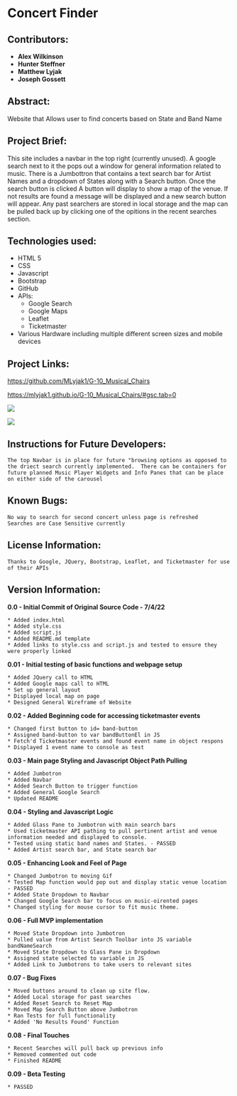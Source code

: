 # Concert Finder

## Contributors:

* **Alex Wilkinson**
* **Hunter Steffner**
* **Matthew Lyjak**
* **Joseph Gossett**

## Abstract:

Website that Allows user to find concerts based on State and Band Name

## Project Brief:

This site includes a navbar in the top right (currently unused).  A google search next to it the pops out a window for general information related to music.  There is a Jumbottron that contains a text search bar for Artist Names and a dropdown of States along with a Search button.  Once the search button is clicked A button will display to show a map of the venue.  If not results are found a message will be displayed and a new search button will appear.  Any past searchers are stored in local storage and the map can be pulled back up by clicking one of the opitions in the recent searches section.

## Technologies used:

* HTML 5
* CSS
* Javascript
* Bootstrap
* GitHub
* APIs:
    * Google Search
    * Google Maps
    * Leaflet
    * Ticketmaster
* Various Hardware including multiple different screen sizes and mobile devices

## Project Links:

https://github.com/MLyjak1/G-10_Musical_Chairs

https://mlyjak1.github.io/G-10_Musical_Chairs/#gsc.tab=0


![](Presentation/G-10%20Screenshot%20Map.png)

![](Presentation/G-10%20Screenshot%20Main.png)


## Instructions for Future Developers:

    The top Navbar is in place for future "browsing options as opposed to the driect search currently implemented.  There can be containers for future planned Music Player Widgets and Info Panes that can be place on either side of the carousel 

## Known Bugs:

    No way to search for second concert unless page is refreshed
    Searches are Case Sensitive currently


## License Information:

    Thanks to Google, JQuery, Bootstrap, Leaflet, and Ticketmaster for use of their APIs


## Version Information:

**0.0 - Initial Commit of Original Source Code - 7/4/22**

    * Added index.html
    * Added style.css
    * Added script.js
    * Added README.md template
    * Added links to style.css and script.js and tested to ensure they were properly linked

**0.01 - Initial testing of basic functions and webpage setup**
    
    * Added JQuery call to HTML
    * Added Google maps call to HTML
    * Set up general layout
    * Displayed local map on page
    * Designed General Wireframe of Website

**0.02 - Added Beginning code for accessing ticketmaster events**
    
    * Changed first button to id= band-button
    * Assigned band-button to var bandButtonEl in JS
    * Fetch'd Ticketmaster events and found event name in object respons
    * Displayed 1 event name to console as test 

**0.03 - Main page Styling and Javascript Object Path Pulling**
    
    * Added Jumbotron
    * Added Navbar
    * Added Search Button to trigger function
    * Added General Google Search
    * Updated README

**0.04 - Styling and Javascript Logic**
    
    * Added Glass Pane to Jumbotron with main search bars
    * Used ticketmaster API pathing to pull pertinent artist and venue information needed and displayed to console.
    * Tested using static band names and States. - PASSED
    * Added Artist search bar, and State search bar

**0.05 - Enhancing Look and Feel of Page**
    
    * Changed Jumbotron to moving Gif
    * Tested Map function would pop out and display static venue location - PASSED
    * Added State Dropdown to Navbar
    * Changed Google Search bar to focus on music-oirented pages
    * Changed styling for mouse cursor to fit music theme.

**0.06 - Full MVP implementation**
    
    * Moved State Dropdown into Jumbotron
    * Pulled value from Artist Search Toolbar into JS variable bandNameSearch
    * Moved State Dropdown to Glass Pane in Dropdown
    * Assigned state selected to variable in JS
    * Added Link to Jumbotrons to take users to relevant sites

**0.07 - Bug Fixes**
    
    * Moved buttons around to clean up site flow.
    * Added Local storage for past searches
    * Added Reset Search to Reset Map
    * Moved Map Search Button above Jumbotron
    * Ran Tests for full functionality
    * Added 'No Results Found' Function 
    
**0.08 - Final Touches**
    
    * Recent Searches will pull back up previous info
    * Removed commented out code
    * Finished README

**0.09 - Beta Testing**

    * PASSED
